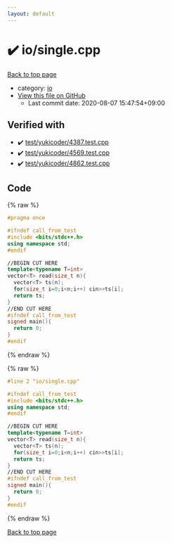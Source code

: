 ```yaml
---
layout: default
---
```


<!-- mathjax config similar to math.stackexchange -->
<script type="text/javascript" async
  src="https://cdnjs.cloudflare.com/ajax/libs/mathjax/2.7.5/MathJax.js?config=TeX-MML-AM_CHTML">
</script>
<script type="text/x-mathjax-config">
  MathJax.Hub.Config({
    TeX: { equationNumbers: { autoNumber: "AMS" }},
    tex2jax: {
      inlineMath: [ ['$','$'] ],
      processEscapes: true
    },
    "HTML-CSS": { matchFontHeight: false },
    displayAlign: "left",
    displayIndent: "2em"
  });
</script>

<script type="text/javascript" src="https://cdnjs.cloudflare.com/ajax/libs/jquery/3.4.1/jquery.min.js"></script>
<script src="https://cdn.jsdelivr.net/npm/jquery-balloon-js@1.1.2/jquery.balloon.min.js" integrity="sha256-ZEYs9VrgAeNuPvs15E39OsyOJaIkXEEt10fzxJ20+2I=" crossorigin="anonymous"></script>
<script type="text/javascript" src="../../assets/js/copy-button.js"></script>
<link rel="stylesheet" href="../../assets/css/copy-button.css" />


# :heavy_check_mark: io/single.cpp

<a href="../../index.html">Back to top page</a>

* category: <a href="../../index.html#f98ed07a4d5f50f7de1410d905f1477f">io</a>
* <a href="{{ site.github.repository_url }}/blob/master/io/single.cpp">View this file on GitHub</a>
    - Last commit date: 2020-08-07 15:47:54+09:00




## Verified with

* :heavy_check_mark: <a href="../../verify/test/yukicoder/4387.test.cpp.html">test/yukicoder/4387.test.cpp</a>
* :heavy_check_mark: <a href="../../verify/test/yukicoder/4569.test.cpp.html">test/yukicoder/4569.test.cpp</a>
* :heavy_check_mark: <a href="../../verify/test/yukicoder/4862.test.cpp.html">test/yukicoder/4862.test.cpp</a>


## Code

<a id="unbundled"></a>
{% raw %}
```cpp
#pragma once

#ifndef call_from_test
#include <bits/stdc++.h>
using namespace std;
#endif

//BEGIN CUT HERE
template<typename T=int>
vector<T> read(size_t n){
  vector<T> ts(n);
  for(size_t i=0;i<n;i++) cin>>ts[i];
  return ts;
}
//END CUT HERE
#ifndef call_from_test
signed main(){
  return 0;
}
#endif

```
{% endraw %}

<a id="bundled"></a>
{% raw %}
```cpp
#line 2 "io/single.cpp"

#ifndef call_from_test
#include <bits/stdc++.h>
using namespace std;
#endif

//BEGIN CUT HERE
template<typename T=int>
vector<T> read(size_t n){
  vector<T> ts(n);
  for(size_t i=0;i<n;i++) cin>>ts[i];
  return ts;
}
//END CUT HERE
#ifndef call_from_test
signed main(){
  return 0;
}
#endif

```
{% endraw %}

<a href="../../index.html">Back to top page</a>

